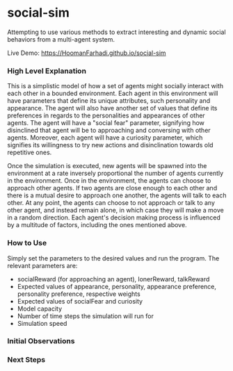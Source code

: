# social-sim
Attempting to use various methods to extract interesting and dynamic social behaviors from a multi-agent system.

Live Demo: https://HoomanFarhadi.github.io/social-sim

### High Level Explanation

This is a simplistic model of how a set of agents might socially interact with each other in a bounded environment. Each agent in this environment will have parameters that define its unique attributes, such personality and appearance. The agent will also have another set of values that define its preferences in regards to the personalities and appearances of other agents. The agent will have a "social fear" parameter, signifying how disinclined that agent will be to approaching and conversing with other agents. Moreover, each agent will have a curiosity parameter, which signifies its willingness to try new actions and disinclination towards old repetitive ones.

Once the simulation is executed, new agents will be spawned into the environment at a rate inversely proportional the number of agents currently in the environment. Once in the environment, the agents can choose to approach other agents. If two agents are close enough to each other and there is a mutual desire to approach one another, the agents will talk to each other. At any point, the agents can choose to not approach or talk to any other agent, and instead remain alone, in which case they will make a move in a random direction. Each agent's decision making process is influenced by a multitude of factors, including the ones mentioned above.

### How to Use

Simply set the parameters to the desired values and run the program. The relevant parameters are:

* socialReward (for approaching an agent), lonerReward, talkReward 
* Expected values of appearance, personality, appearance preference, personality preference, respective weights
* Expected values of socialFear and curiosity
* Model capacity
* Number of time steps the simulation will run for
* Simulation speed

### Initial Observations



### Next Steps
